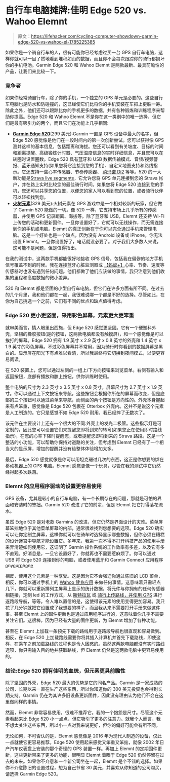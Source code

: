 # 自行车电脑摊牌:佳明 Edge 520 vs. Wahoo Elemnt

> 原文：<https://lifehacker.com/cycling-computer-showdown-garmin-edge-520-vs-wahoo-el-1785225385>

如果你是一个骑自行车的人，很有可能你已经考虑过买一台 GPS 自行车电脑，这样你就可以一目了然地看到堆积如山的数据，而且你不会每次跟踪你的骑行都损坏你的手机电池。Garmin Edge 520 和 Wahoo Elemnt 是两款最新、最具前瞻性的产品，让我们来比较一下。



### 竞争者

如果你经常骑自行车，除了你的手机，一个独立的 GPS 单元是必要的。这些自行车电脑也是防水和防碰撞的，这已经使它们比将你的手机安装在车把上更胜一筹。除此之外，他们还可以跟踪比你的手机更多的数据，并有各种锻炼和训练程序来帮助你提高。Edge 520 和 Wahoo Elemnt 不是你在这一类别中的唯一选择，但它们是最有吸引力的两个，而且它们在功能上几乎相同:

*   [**Garmin Edge 520**](https://buy.garmin.com/en-US/US/into-sports/cycling/edge-520/prod166370.html)(299 美元):Garmin 一直是 GPS 设备中最大的名字，但 Edge 520 感觉像是他们在一段时间内的第一次创新尝试。您可以获得像 GPS 测井这样的基本信息，包括距离和海拔。您还可以看到有关坡度、目标的时间和距离提醒、高级锻炼计时器、气压温度信息的实时详细信息，并且您可以在转圈时设置圈数。Edge 520 具有蓝牙和 USB 数据传输模式、音频/视频警报、蓝牙通知支持(如果您将它连接到您的手机)、自定义地图支持和路线指示。它还支持一些心率传感器、节奏传感器、 [禧玛诺 Di2](http://bike.shimano.com/content/sac-bike/en/home/components11/road/ultegra-di21.html) 等等。520 的一大新功能是[Strava live segments](http://blog.strava.com/strava-live-segments-11890/)，它允许您将 GPS 单元连接到您的 Strava 帐户，并在路上实时比较您的最佳骑行时间。如果您将 Edge 520 连接到您的手机，您还可以共享您的位置，以便您的家人可以看到您的位置，或者骑行伙伴可以轻松找到您。
*   [**火树元素**](http://www.wahoofitness.com/gps-bike-computer-elemnt)(329 美元):火树元素在 GPS 游戏中是一个相对较新的玩家，但它做了 Garmin 520 能做的一切。像 520 一样，它支持市场上几乎所有的传感器，并使用 GPS 记录距离、海拔等。除了蓝牙和 USB，Elemnt 还支持 Wi-Fi 上传您的活动和更新固件。一旦你设置好了，它就可以无线操作，而无需连接到你的手机或电脑。Elemnt 的真正创新在于你可以完全通过手机来管理电脑。这是一个好处也是一个缺点，因为没有 Android 设备或 iPhone，你无法设置 Elemnt。一旦你设置好了，电话就没必要了。对于我们大多数人来说，这可能不是问题，但是值得指出。

在我的测试中，这两款手机都能很好地接收 GPS 信号，包括我在偏僻的地方手机信号覆盖不到的时候。我在连接蓝牙心脏监测器或 [【蚂蚁+】](https://www.thisisant.com/consumer/ant-101/what-is-ant)心率、节奏、速度等传感器时也没有遇到任何问题。他们都做了他们应该做的事情，我只注意到他们收集的里程和高度数据的微小差异。

520 和 Elemnt 都是坚固的小型自行车电脑，但它们在许多方面有所不同。在过去的几个月里，我和他们都在一起，我很难说哪一个都是不好的选择。尽管如此，在你为自己挑选一个之前，它们有不同的优点和缺点值得考虑。

### Edge 520 更小更坚固，采用彩色屏幕，元素更大更笨重

就审美而言，情人眼里出西施，但 Edge 520 感觉更坚固。它有一个硬塑料外壳，坚韧的橡胶按钮(是的按钮，这两款电脑都没有触摸屏)，和一个感觉像是可以挨打的屏幕。Edge 520 拥有 1.9 英寸 x 2.9 英寸 x 0.8 英寸的外壳和 1.4 英寸 x 1.9 英寸的彩色屏幕。不过彩色屏幕并不常用，因为骑行时你看到的数据屏幕是黑白的。显示屏在阳光下有点难以看清，所以我最终将它切换到夜间模式，以便更容易阅读。

在 520 装置上，您可以通过左侧的一组上/下方向按钮来浏览菜单。右侧有输入和返回按钮，底部有播放和膝上按钮，供你训练时使用。

整个电脑的尺寸为 2.3 英寸 x 3.5 英寸 x 0.8 英寸，屏幕尺寸为 2.7 英寸 x 1.9 英寸。你可以通过上下文按钮来导航，这些按钮会根据你所在的屏幕而改变，但是底部的三个按钮可以通过菜单来导航，而侧面的两个按钮是方向性的。外壳本身握起来有点笨重，感觉像是 Edge 520 包裹在 Otterbox 外壳内。这并不是说这个元素是人工制造的。它只是感觉不如 Edge 520 耐用，我已经摔了无数次了。

该元件在主要设计上还有一个很大的不同:外壳上的发光二极管。这些指示灯是可定制的，因此您可以设置它们来提醒您即将到来的转弯(如果您正在使用即时路线指示)，在您的心率下降时提醒您，或者提醒您即将到来的 Strava 路段。这是一个整洁的小功能，可以帮助你保持对道路的关注，但考虑到 Elemnt 已经有了一个相当大的显示屏，增加的提醒并没有给整体体验增加太多。

最后，Edge 520 感觉就像是你可以用坦克碾过几次的东西，这正是你想要的绑在移动机器上的 GPS 电脑。Elemnt 感觉更像一个玩具，尽管在我的测试中它仍然经得起多次跌落。

### Elemnt 的应用程序驱动的设置更容易使用

GPS 设备，尤其是较小的自行车电脑，有一个长期存在的问题，那就是可怕的界面和安装时的笨拙。Garmin 520 改进了它的前辈，但是 Elemnt 把它打得落花流水。

虽然 Edge 520 是对老款 Garmins 的改进，但它仍然是界面设计的灾难。菜单屏幕笨拙地位于其他菜单屏幕的内部，通常很难找到您想要的选项。Edge 520 确实可以让你定制主屏幕，这样你就可以在骑车时选择显示哪些数据，但你必须在糟糕的设计迷宫中导航才能设置它。多年来，我第一次不得不打开科技产品的使用手册来弄清楚如何使用它，这证明了 Garmin 操作系统的工作效率有多差，以及它有多不直观。好消息是，一旦它设置好了，你就再也不需要惹麻烦了。你可以通过 USB 将 Edge 520 连接到你的电脑，或者使用蓝牙和 Garmin Connect 应用程序[o](https://connect.garmin.com/en-US/)ny[o](https://connect.garmin.com/en-US/)u[r](https://connect.garmin.com/en-US/)[p](https://connect.garmin.com/en-US/)h[o](https://connect.garmin.com/en-US/)n[e](https://connect.garmin.com/en-US/)

相反，使用这个元素是一种享受。这是因为它不会强迫你通过陈旧的 LCD 菜单，相反，你可以通过手机上的 [Wahoo 健身应用](http://www.wahoofitness.com/instructions/elemnt/) 来做任何事情。这意味着只需轻点几下，你就可以重新排列主屏幕上显示的统计数据，将元件与你拥有的任何传感器相链接，定制 led 的工作方式，从 [斯特拉瓦](https://www.strava.com) 或 [骑行上传路线，并使用 GPS](https://ridewithgps.com/) 进行逐路段导航，等等。令人难以置信的是，这使得该元素的使用变得更加容易。我只花了几分钟就把它设置成了我想要的样子，而且我从来不需要打开手册来做这件事。甚至 Elemnt 上的固件更新也是通过应用程序进行的，这意味着你几乎不需要关注它们。这很棒，因为已经有大量的固件更新，为 Elemnt 增加了各种功能。

甚至在 Elemnt 上加载一条预先下载的路线用于逐路段导航也很直观和容易做到。相反，在 Edge 520 上加载路线需要你将其插入计算机并首先下载路线，即使这样，在乘车之前加载路线的过程也是令人困惑的。虽然这两款电脑都没有实时路线选项，你只需输入目的地并获取路线，但 Elemnt 仍然是这两款电脑中更容易使用的。

### 结论:Edge 520 拥有佳明的血统，但元素更具前瞻性

除了坚固的外壳，Edge 520 最大的优势是它的同名产品。Garmin 是一家成熟的公司，长期以来一直在生产这些东西，所以你知道你的 300 美元投资也会得到长期支持。Garmin 仍在为其许多旧设备更新固件，因此没有理由认为他们不会在这里做同样的事情。

然而，Elemnt 非常容易使用，很难不推荐它。我的一个抱怨是尺寸。尽管这个元素看起来比 Edge 520 小一点点，但它吸引了更多的注意力。就我个人而言，我不想太关注这些东西，所以小一点对我来说更好，但你的偏好可能会有所不同。

无论如何，不可否认的是，Elemnt 感觉像是 2016 年为现代人制造的设备，仅此一点就使它更容易推荐。Edge 520 使用起来感觉又笨重又笨拙，就像 2002 年日产汽车仪表盘上安装的那个奇怪的 GPS 装置一样。再加上 Elemnt 的定期固件更新，这些更新带来了更多的功能，很明显 Elemnt 着眼于 Edge 520 仍然停留在过去的未来。如果你不介意和一个新公司坐在一起，Elemnt 是个不错的选择。如果你不介意陈旧的设置过程，想为自己节省 30 美元，并喜欢从你知道的公司购买，请选择 Garmin Edge 520。